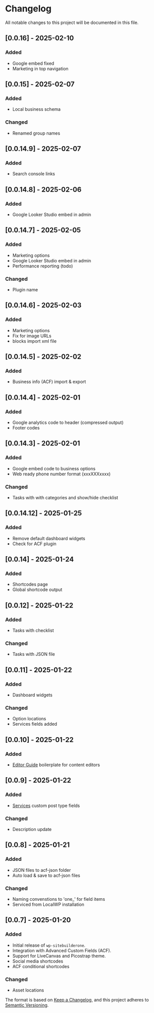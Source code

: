 # Changelog

All notable changes to this project will be documented in this file.

## [0.0.16] - 2025-02-10
### Added
- Google embed fixed
- Marketing in top navigation

## [0.0.15] - 2025-02-07
### Added
- Local business schema
### Changed
- Renamed group names

## [0.0.14.9] - 2025-02-07
### Added
- Search console links


## [0.0.14.8] - 2025-02-06
### Added
- Google Looker Studio embed in admin

## [0.0.14.7] - 2025-02-05
### Added
- Marketing options
- Google Looker Studio embed in admin
- Performance reporting (todo)

### Changed
- Plugin name

## [0.0.14.6] - 2025-02-03
### Added
- Marketing options
- Fix for image URLs 
- blocks import xml file

## [0.0.14.5] - 2025-02-02
### Added
- Business info (ACF) import & export

## [0.0.14.4] - 2025-02-01
### Added
- Google analytics code to header (compressed output)
- Footer codes

## [0.0.14.3] - 2025-02-01
### Added
- Google embed code to business options
- Web ready phone number format (xxxXXXxxxx)

### Changed
- Tasks with with categories and show/hide checklist


## [0.0.14.12] - 2025-01-25
### Added
- Remove default dashboard widgets
- Check for ACF plugin

## [0.0.14] - 2025-01-24
### Added
- Shortcodes page
- Global shortcode output

## [0.0.12] - 2025-01-22
### Added
- Tasks with checklist
### Changed
- Tasks with JSON file

## [0.0.11] - 2025-01-22
### Added
- Dashboard widgets
### Changed
- Option locations
- Services fields added

## [0.0.10] - 2025-01-22
### Added
- [Editor Guide](editor-guide.md) boilerplate for content editors

## [0.0.9] - 2025-01-22
### Added
- [Services](SERVICES.md) custom post type fields
### Changed
- Description update

## [0.0.8] - 2025-01-21
### Added
- JSON files to acf-json folder
- Auto load & save to acf-json files

### Changed
- Naming convenstions to 'one_' for field items
- Serviced from LocalWP installation

## [0.0.7] - 2025-01-20
### Added
- Initial release of `wp-sitebuilderone`.
- Integration with Advanced Custom Fields (ACF).
- Support for LiveCanvas and Picostrap theme.
- Social media shortcodes
- ACF conditional shortcodes

### Changed
- Asset locations


The format is based on [Keep a Changelog](https://keepachangelog.com/), 
and this project adheres to [Semantic Versioning](https://semver.org/).